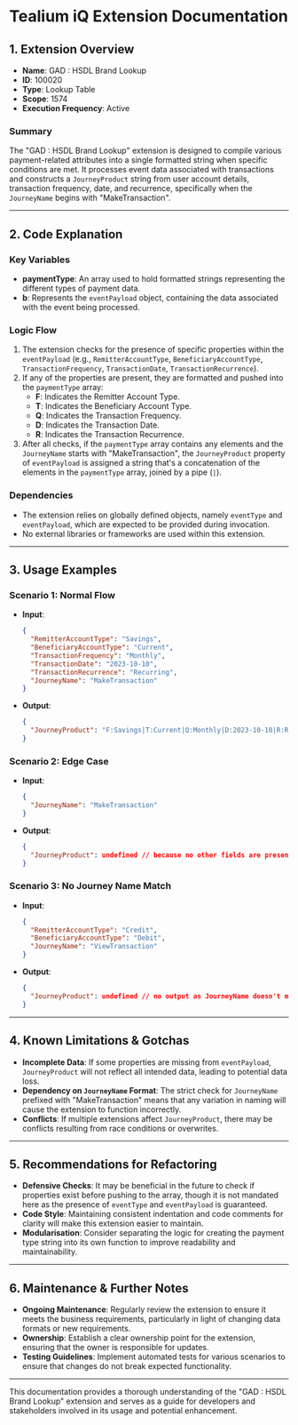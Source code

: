# Tealium iQ Extension Documentation

## 1. Extension Overview

- **Name**: GAD : HSDL Brand Lookup
- **ID**: 100020
- **Type**: Lookup Table
- **Scope**: 1574
- **Execution Frequency**: Active

### Summary
The "GAD : HSDL Brand Lookup" extension is designed to compile various payment-related attributes into a single formatted string when specific conditions are met. It processes event data associated with transactions and constructs a `JourneyProduct` string from user account details, transaction frequency, date, and recurrence, specifically when the `JourneyName` begins with "MakeTransaction". 

---

## 2. Code Explanation

### Key Variables
- **paymentType**: An array used to hold formatted strings representing the different types of payment data.
- **b**: Represents the `eventPayload` object, containing the data associated with the event being processed.

### Logic Flow
1. The extension checks for the presence of specific properties within the `eventPayload` (e.g., `RemitterAccountType`, `BeneficiaryAccountType`, `TransactionFrequency`, `TransactionDate`, `TransactionRecurrence`).
2. If any of the properties are present, they are formatted and pushed into the `paymentType` array:
   - **F**: Indicates the Remitter Account Type.
   - **T**: Indicates the Beneficiary Account Type.
   - **Q**: Indicates the Transaction Frequency.
   - **D**: Indicates the Transaction Date.
   - **R**: Indicates the Transaction Recurrence.
3. After all checks, if the `paymentType` array contains any elements and the `JourneyName` starts with "MakeTransaction", the `JourneyProduct` property of `eventPayload` is assigned a string that's a concatenation of the elements in the `paymentType` array, joined by a pipe (`|`).

### Dependencies
- The extension relies on globally defined objects, namely `eventType` and `eventPayload`, which are expected to be provided during invocation.
- No external libraries or frameworks are used within this extension.

---

## 3. Usage Examples

### Scenario 1: Normal Flow
- **Input**: 
  ```json
  {
    "RemitterAccountType": "Savings",
    "BeneficiaryAccountType": "Current",
    "TransactionFrequency": "Monthly",
    "TransactionDate": "2023-10-10",
    "TransactionRecurrence": "Recurring",
    "JourneyName": "MakeTransaction"
  }
  ```
- **Output**: 
  ```json
  {
    "JourneyProduct": "F:Savings|T:Current|Q:Monthly|D:2023-10-10|R:Recurring"
  }
  ```

### Scenario 2: Edge Case
- **Input**:
  ```json
  {
    "JourneyName": "MakeTransaction"
  }
  ```
- **Output**: 
  ```json
  {
    "JourneyProduct": undefined // because no other fields are present
  }
  ```

### Scenario 3: No Journey Name Match
- **Input**: 
  ```json
  {
    "RemitterAccountType": "Credit",
    "BeneficiaryAccountType": "Debit",
    "JourneyName": "ViewTransaction"
  }
  ```
- **Output**: 
  ```json
  {
    "JourneyProduct": undefined // no output as JourneyName doesn't match
  }
  ```

---

## 4. Known Limitations & Gotchas

- **Incomplete Data**: If some properties are missing from `eventPayload`, `JourneyProduct` will not reflect all intended data, leading to potential data loss.
- **Dependency on `JourneyName` Format**: The strict check for `JourneyName` prefixed with "MakeTransaction" means that any variation in naming will cause the extension to function incorrectly.
- **Conflicts**: If multiple extensions affect `JourneyProduct`, there may be conflicts resulting from race conditions or overwrites.
  
---

## 5. Recommendations for Refactoring

- **Defensive Checks**: It may be beneficial in the future to check if properties exist before pushing to the array, though it is not mandated here as the presence of `eventType` and `eventPayload` is guaranteed.
- **Code Style**: Maintaining consistent indentation and code comments for clarity will make this extension easier to maintain.
- **Modularisation**: Consider separating the logic for creating the payment type string into its own function to improve readability and maintainability. 

---

## 6. Maintenance & Further Notes

- **Ongoing Maintenance**: Regularly review the extension to ensure it meets the business requirements, particularly in light of changing data formats or new requirements.
- **Ownership**: Establish a clear ownership point for the extension, ensuring that the owner is responsible for updates.
- **Testing Guidelines**: Implement automated tests for various scenarios to ensure that changes do not break expected functionality.

---

This documentation provides a thorough understanding of the "GAD : HSDL Brand Lookup" extension and serves as a guide for developers and stakeholders involved in its usage and potential enhancement.